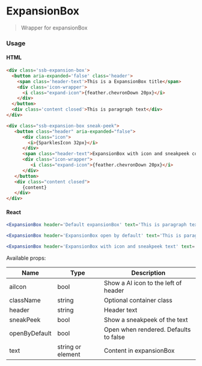 # ExpansionBox

> Wrapper for expansionBox

### Usage

#### HTML

```html Default
<div class='ssb-expansion-box'>
  <button aria-expanded='false' class='header'>
    <span class='header-text'>This is a ExpansionBox title</span>
    <div class='icon-wrapper'>
      <i class="expand-icon">{feather.chevronDown 20px}</i>
    </div>
  </button>
  <div class='content closed'>This is paragraph text</div>
</div>
```

```html SneakPeek and aiIcon
<div class="ssb-expansion-box sneak-peek">
   <button class="header" aria-expanded="false">
      <div class="icon">
        <i>{SparklesIcon 32px}</i>
      </div>
      <span class="header-text">ExpansionBox with icon and sneakpeek content</span>
      <div class="icon-wrapper">
         <i class="expand-icon">{feather.chevronDown 20px}</i>
      </div>
   </button>
   <div class="content closed">
      {content}
   </div>
</div>
```

#### React

```jsx harmony
<ExpansionBox header='Default expansionBox' text='This is paragraph text which explains the expansionBox' />

<ExpansionBox header='ExpansionBox open by default' text='This is paragraph text which explains the expansionBox' openByDefault />

<ExpansionBox header='ExpansionBox with icon and sneakpeek text' text='This is paragraph text which explains the expansionBox' aiIcon sneakPeek />
```

Available props:

| Name          | Type              | Description                                                    |
| ------------- | ----------------- | -------------------------------------------------------------  |
| aiIcon        | bool              | Show a AI icon to the left of header                           |
| className     | string            | Optional container class                                       |
| header        | string            | Header text                                                    |
| sneakPeek     | bool              | Show a sneakpeek of the text                                   |
| openByDefault | bool              | Open when rendered. Defaults to false                          |
| text          | string or element | Content in expansionBox                                        |


